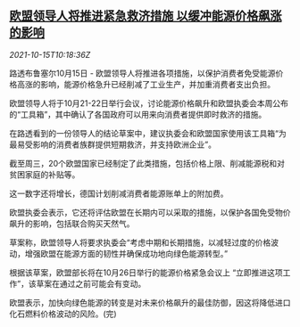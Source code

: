 <!--1634293863000-->
[欧盟领导人将推进紧急救济措施 以缓冲能源价格飙涨的影响](https://cn.reuters.com/article/eu-enr-inflation-aid-1015-idCNKBS2H50UQ)
------

<div><i>2021-10-15T10:18:36Z</i></div><p>路透布鲁塞尔10月15日 - 欧盟领导人将推进各项措施，以保护消费者免受能源价格高涨的影响，能源价格急升已经削减了工业生产，并加重消费者支出负担。</p><p>欧盟领导人将于10月21-22日举行会议，讨论能源价格飙升和欧盟执委会本周公布的“工具箱”，其中确认了各国政府可以用来向消费者提供即时救济的措施。</p><p>在路透看到的一份领导人的结论草案中，建议执委会和欧盟国家使用该工具箱“为最易受影响的消费者族群提供短期救济，并支持欧洲企业”。</p><p>截至周三，20个欧盟国家已经制定了此类措施，包括价格上限、削减能源税和对贫困家庭的补贴等。</p><p>这一数字还将增长，德国计划削减消费者能源账单上的附加费。</p><p>欧盟执委会表示，它还将评估欧盟在长期内可以采取的措施，以保护各国免受物价飙升的影响，包括联合购买天然气。</p><p>草案称，欧盟领导人将要求执委会“考虑中期和长期措施，以减轻过度的价格波动，增强欧盟在能源方面的韧性并确保成功地向绿色能源转型。”</p><p>根据该草案，欧盟部长将在10月26日举行的能源价格紧急会议上 “立即推进这项工作”，该草案在通过之前可能会有变动。</p><p>欧盟表示，加快向绿色能源的转变是对未来价格飙升的最佳防御，因这将降低进口化石燃料价格波动的风险。(完)</p>
